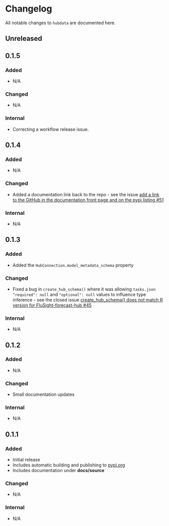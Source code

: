 # Changelog

All notable changes to `hubdata` are documented here.

## Unreleased

## 0.1.5

### Added

- N/A

### Changed

- N/A

### Internal

- Correcting a workflow release issue.

## 0.1.4

### Added

- N/A

### Changed

- Added a documentation link back to the repo - see the issue [add a link to the GitHub in the documentation front page and on the pypi listing #51](https://github.com/hubverse-org/hub-data/issues/51)

### Internal

- N/A

## 0.1.3

### Added

- Added the `HubConnection.model_metadata_schema` property

### Changed

- Fixed a bug in `create_hub_schema()` where it was allowing `tasks.json` `"required": null` and `"optional": null` values to influence type inference - see the closed issue [create_hub_schema() does not match R version for FluSight-forecast-hub #45](https://github.com/hubverse-org/hub-data/issues/45)

### Internal

- N/A

## 0.1.2

### Added

- N/A

### Changed

- Small documentation updates

### Internal

- N/A

## 0.1.1

### Added

- Initial release
- Includes automatic building and publishing to [pypi.org](https://pypi.org/project/hubdata/)
- Includes documentation under **docs/source**

### Changed

- N/A

### Internal

- N/A
